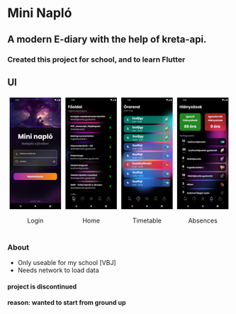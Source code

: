 # Mini Napló

## A modern E-diary with the help of kreta-api. 
### Created this project for school, and to learn Flutter 

## UI
<div style="display: flex;">
    <div style="flex: 25%; padding: 5px; box-sizing: border-box;">
        <img src="assets/ui_examples/login_ui.png" style="max-width: 100%; height: auto;">
        <p style="text-align: center;">Login</p>
    </div>
    <div style="flex: 25%; padding: 5px; box-sizing: border-box;">
        <img src="assets/ui_examples/main_page.png" style="max-width: 100%; height: auto;">
        <p style="text-align: center;">Home</p>
    </div>
    <div style="flex: 25%; padding: 5px; box-sizing: border-box;">
        <img src="assets/ui_examples/timetable_page.png" style="max-width: 100%; height: auto;">
        <p style="text-align: center;">Timetable</p>
    </div>
    <div style="flex: 25%; padding: 5px; box-sizing: border-box;">
        <img src="assets/ui_examples/absences_page.png" style="max-width: 100%; height: auto;">
        <p style="text-align: center;">Absences</p>
    </div>
</div>



### About
- Only useable for my school [VBJ] 
- Needs network to load data

#### project is discontinued
#### reason: wanted to start from ground up 





